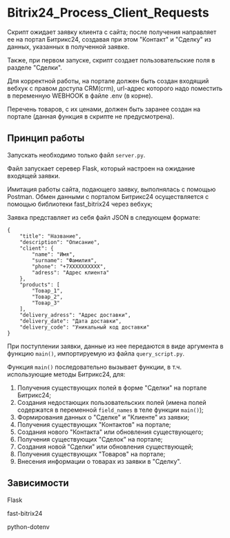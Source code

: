 # Bitrix24_Process_Client_Requests
Скрипт ожидает заявку клиента с сайта; после получения направляет ее на портал Битрикс24, создавая при этом "Контакт" и "Сделку" из данных, указанных в полученной заявке.

Также, при первом запуске, скрипт создает пользовательские поля в разделе "Сделки".

Для корректной работы, на портале должен быть создан входящий вебхук с правом доступа CRM(crm), url-адрес которого надо поместить в переменную WEBHOOK в файле .env (в корне).

Перечень товаров, с их ценами, должен быть заранее создан на портале (данная функция в скрипте не предусмотрена).

## Принцип работы

Запускать необходимо только файл `server.py`.

Файл запускает серевер Flask, который настроен на ожидание входящей заявки. 

Имитация работы сайта, подающего заявку, выполнялась с помощью Postman.
Обмен данными с порталом Битрикс24 осуществляется с помощью библиотеки fast_bitrix24 через вебхук;

Заявка представляет из себя файл JSON в следующем формате:
```
{
    "title": "Название",
    "description": "Описание",
    "client": {
        "name": "Имя",
        "surname": "Фамилия",
        "phone": "+7ХХХХХХХХХХ",
        "adress": "Адрес клиента"
    },
    "products": [
        "Товар_1",
        "Товар_2",
        "Товар_3"
    ],
    "delivery_adress": "Адрес доставки",
    "delivery_date": "Дата доставки",
    "delivery_code": "Уникальный код доставки"
}
```

При поступлении заявки, данные из нее передаются в виде аргумента в функцию `main()`, импортируемую из файла `query_script.py`.

Функция `main()` последовательно вызывает функции, в т.ч. использующие методы Битрикс24, для:
1. Получения существующих полей в форме "Сделки" на портале Битрикс24;
2. Создания недостающих пользовательских полей (имена полей содержатся в переменной `field_names` в теле функции `main()`);
3. Формирования данных о "Сделке" и "Клиенте" из заявки;
4. Получения существующих "Контактов" на портале;
5. Создания нового "Контакта" или обновления существующего;
6. Получения существующих "Сделок" на портале;
7. Создания новой "Сделки" или обновления существующей;
8. Получения существующих "Товаров" на портале;
9. Внесения информации о товарах из заявки в "Сделку".

## Зависимости

Flask

fast-bitrix24

python-dotenv